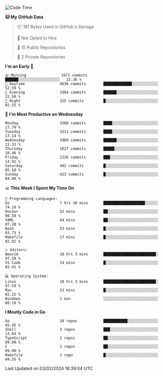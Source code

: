 <!--START_SECTION:waka-->
![Code Time](http://img.shields.io/badge/Code%20Time-357%20hrs%2035%20mins-blue)

**🐱 My GitHub Data** 

> 📦 181 Bytes Used in GitHub's Storage 
 > 
> 🚫 Not Opted to Hire
 > 
> 📜 15 Public Repositories 
 > 
> 🔑 2 Private Repositories 
 > 
**I'm an Early 🐤** 

```text
🌞 Morning                1971 commits        ██████░░░░░░░░░░░░░░░░░░░   22.36 % 
🌆 Daytime                4636 commits        █████████████░░░░░░░░░░░░   52.59 % 
🌃 Evening                1984 commits        ██████░░░░░░░░░░░░░░░░░░░   22.50 % 
🌙 Night                  225 commits         █░░░░░░░░░░░░░░░░░░░░░░░░   02.55 % 
```
📅 **I'm Most Productive on Wednesday** 

```text
Monday                   1568 commits        ████░░░░░░░░░░░░░░░░░░░░░   17.79 % 
Tuesday                  1511 commits        ████░░░░░░░░░░░░░░░░░░░░░   17.14 % 
Wednesday                1969 commits        ██████░░░░░░░░░░░░░░░░░░░   22.33 % 
Thursday                 1627 commits        █████░░░░░░░░░░░░░░░░░░░░   18.46 % 
Friday                   1226 commits        ███░░░░░░░░░░░░░░░░░░░░░░   13.91 % 
Saturday                 492 commits         █░░░░░░░░░░░░░░░░░░░░░░░░   05.58 % 
Sunday                   423 commits         █░░░░░░░░░░░░░░░░░░░░░░░░   04.80 % 
```


📊 **This Week I Spent My Time On** 

```text
💬 Programming Languages: 
Go                       7 hrs 38 mins       ███████████████████░░░░░░   74.19 % 
Docker                   52 mins             ██░░░░░░░░░░░░░░░░░░░░░░░   08.50 % 
YAML                     44 mins             ██░░░░░░░░░░░░░░░░░░░░░░░   07.20 % 
Bash                     23 mins             █░░░░░░░░░░░░░░░░░░░░░░░░   03.73 % 
Makefile                 17 mins             █░░░░░░░░░░░░░░░░░░░░░░░░   02.82 % 

🔥 Editors: 
Neovim                   10 hrs 3 mins       ████████████████████████░   97.59 % 
VS Code                  14 mins             █░░░░░░░░░░░░░░░░░░░░░░░░   02.41 % 

💻 Operating System: 
Linux                    10 hrs 3 mins       ████████████████████████░   97.59 % 
Mac                      13 mins             █░░░░░░░░░░░░░░░░░░░░░░░░   02.22 % 
Windows                  1 min               ░░░░░░░░░░░░░░░░░░░░░░░░░   00.19 % 
```

**I Mostly Code in Go** 

```text
Go                       10 repos            ███████████░░░░░░░░░░░░░░   45.45 % 
Shell                    3 repos             ███░░░░░░░░░░░░░░░░░░░░░░   13.64 % 
TypeScript               2 repos             ██░░░░░░░░░░░░░░░░░░░░░░░   09.09 % 
C                        2 repos             ██░░░░░░░░░░░░░░░░░░░░░░░   09.09 % 
Makefile                 1 repo              █░░░░░░░░░░░░░░░░░░░░░░░░   04.55 % 
```




 Last Updated on 03/02/2024 18:39:04 UTC
<!--END_SECTION:waka-->
